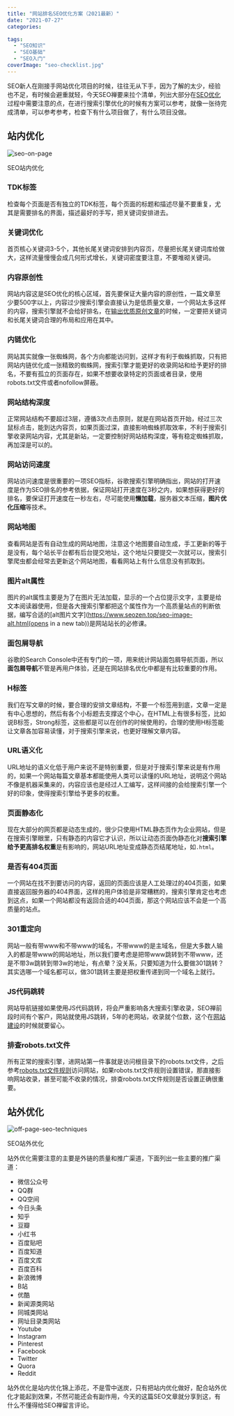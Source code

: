 ```yaml
---
title: "网站排名SEO优化方案（2021最新）"
date: "2021-07-27"
categories: 

tags: 
  - "SEO知识"
  - "SEO基础"
  - "SEO入门"
coverImage: "seo-checklist.jpg"
---
```


SEO新人在刚接手网站优化项目的时候，往往无从下手，因为了解的太少，经验也不足，有时候会避重就轻，今天SEO禅要来拉个清单，列出大部分在[SEO优化](https://www.seozen.top/SEO教程-first-step.html)过程中需要注意的点，在进行搜索引擎优化的时候有方案可以参考，就像一张待完成清单，可以参考参考，检查下有什么项目做了，有什么项目没做。

## 站内优化

![seo-on-page](images/onpage-1.png)

SEO站内优化

### TDK标签

检查每个页面是否有独立的TDK标签，每个页面的标题和描述尽量不要重复，尤其是需要排名的界面，描述最好的手写，把关键词安排进去。

### 关键词优化

首页核心关键词3-5个，其他长尾关键词安排到内容页，尽量把长尾关键词库给做大，这样流量慢慢会成几何形式增长，关键词密度要注意，不要堆砌关键词。

### 内容原创性

网站内容这是SEO优化的核心区域，首先要保证大量内容的原创性，一篇文章至少要500字以上，内容过少搜索引擎会直接认为是低质量文章，一个网站太多这样的内容，搜索引擎就不会给好排名，在[输出优质原创文章](https://www.seozen.top/writing-seo-article.html)的时候，一定要把关键词和长尾关键词合理的布局和应用在其中。

### 内链优化

网站其实就像一张蜘蛛网，各个方向都能访问到，这样才有利于蜘蛛抓取，只有把网站内链优化成一张精致的蜘蛛网，搜索引擎才能更好的收录网站和给予更好的排名，不要有孤立的页面存在，如果不想要收录特定的页面或者目录，使用robots.txt文件或者nofollow屏蔽。

### 网站结构深度

正常网站结构不要超过3层，遵循3次点击原则，就是在网站首页开始，经过三次鼠标点击，能到达内容页，如果页面过深，直接影响蜘蛛抓取效率，不利于搜索引擎收录网站内容，尤其是新站，一定要控制好网站结构深度，等有稳定蜘蛛抓取，再加深是可以的。

### 网站访问速度

网站访问速度是很重要的一项SEO指标，谷歌搜索引擎明确指出，网站的打开速度是作为SEO排名的参考依据，保证网站打开速度在3秒之内，如果想获得更好的排名，要保证打开速度在一秒左右，尽可能使用**懒加载**，服务器文本压缩，**图片优化压缩**等技术。

### 网站地图

查看网站是否有自动生成的网站地图，注意这个地图要自动生成，手工更新的等于是没有，每个站长平台都有后台提交地址，这个地址只要提交一次就可以，搜索引擎爬虫都会经常去更新这个网站地图，看看网站上有什么信息没有抓取到。

### 图片alt属性

图片的alt属性主要是为了在图片无法加载，显示的一个占位提示文字，主要是给文本阅读器使用，但是各大搜索引擎都把这个属性作为一个高质量站点的判断依据，编写合适的[alt图片文字](https://www.seozen.top/seo-image-alt.html(opens in a new tab))是网站站长的必修课。

### 面包屑导航

谷歌的Search Console中还有专门的一项，用来统计网站面包屑导航页面，所以**面包屑导航**不管是再用户体验，还是在网站排名优化中都是有比较重要的作用。

### H标签

我们在写文章的时候，要合理的安排文章结构，不要一个标签用到底，文章一定是有中心思想的，然后有各个小标题去支撑这个中心，在HTML上有很多标签，比如说B标签，Strong标签，这些都是可以在创作的时候使用的，合理的使用H标签能让文章各加容易读懂，对于搜索引擎来说，也更好理解文章内容。

### URL语义化

URL地址的语义化低于用户来说不是特别重要，但是对于搜索引擎来说是有作用的，如果一个网站每篇文章基本都能使用人类可以读懂的URL地址，说明这个网站不像是机器采集来的，内容应该也是经过人工编写，这样间接的会给搜索引擎一个好的印象，使得搜索引擎给予更多的权重。

### 页面静态化

现在大部分的网页都是动态生成的，很少只使用HTML静态页作为企业网站，但是在搜索引擎眼里，只有静态的内容它才认识，所以让动态页面伪静态化对**搜索引擎给予更高排名权重**是有影响的，网站URL地址变成静态页结尾地址，如`.html`。

### 是否有404页面

一个网站在找不到要访问的内容，返回的页面应该是人工处理过的404页面，如果直接返回服务器的404界面，这样的用户体验是非常糟糕的，搜索引擎肯定也考虑到这点，如果一个网站都没有返回合适的404页面，那这个网站应该不会是一个高质量的站点。

### 301重定向

网站一般有带www和不带www的域名，不带www的是主域名，但是大多数人输入的都是带www的网站地址，所以我们要考虑是把带www跳转到不带www，还是不带3w跳转到带3w的地址，有点晕？没关系，只要知道为什么要做301跳转？其实选哪一个域名都可以，做301跳转主要是把权重传递到同一个域名上就行。

### JS代码跳转

网站导航链接如果使用JS代码跳转，将会严重影响各大搜索引擎收录，SEO禅前段时间有个客户，网站就使用JS跳转，5年的老网站，收录就个位数，这个在[网站建设](https://www.seozen.top/wordpress)的时候就要留心。

### 排查robots.txt文件

所有正常的搜索引擎，进网站第一件事就是访问根目录下的robots.txt文件，之后参考[robots.txt文件规则](https://www.seozen.top/robots-seo.html)访问网站，如果robots.txt文件规则设置错误，那直接影响网站收录，甚至可能不收录的情况，排查robots.txt文件规则是否设置正确很重要。

## 站外优化

![off-page-seo-techniques](images/off-page-seo-techniques.jpg)

SEO站外优化

站外优化需要注意的主要是外链的质量和推广渠道，下面列出一些主要的推广渠道：

- 微信公众号
- QQ群
- QQ空间
- 今日头条
- 知乎
- 豆瓣
- 小红书
- 百度贴吧
- 百度知道
- 百度文库
- 百度百科
- 新浪微博
- B站
- 优酷
- 新闻源类网站
- 同城类网站
- 网址目录类网站
- Youtube
- Instagram
- Pinterest
- Facebook
- Twitter
- Quora
- Reddit

站外优化是站内优化锦上添花，不是雪中送炭，只有把站内优化做好，配合站外优化才能起到效果，不然可能还会有副作用，今天的这篇SEO文章就分享到这，有什么不懂得给SEO禅留言评论。
